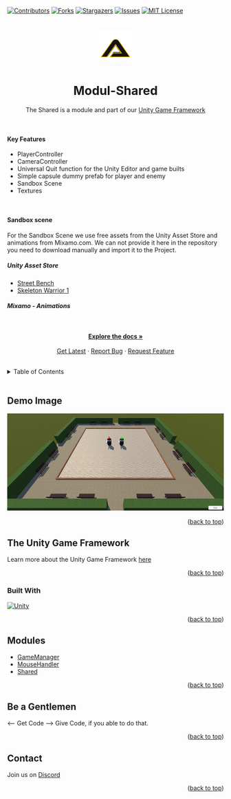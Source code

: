 [![Contributors][contributors-shield]][contributors-url]
[![Forks][forks-shield]][forks-url]
[![Stargazers][stars-shield]][stars-url]
[![Issues][issues-shield]][issues-url]
[![MIT License][license-shield]][license-url]
# 
<!-- PROJECT LOGO -->
<div align="center">
    <a href="https://github.com/Assambra">
        <img src="Github/Images/Assambra-Logo-512x512.png" alt="Logo" width="80" height="80">
    </a>
    <h1 align="center">Modul-Shared</h1>
    <p align="center">
        The Shared is a module and part of our <a href="https://github.com/Assambra/Unity-Game-Framework">Unity Game Framework</a>
    </p>
</div>
<br /> 
    <h4>Key Features</h4>
    <ul>
        <li>PlayerController</li>
        <li>CameraController</li>
        <li>Universal Quit function for the Unity Editor and game builts</li>
        <li>Simple capsule dummy prefab for player and enemy</li>
		<li>Sandbox Scene</li>
        <li>Textures</li>
    </ul>
	<br />
	<h4>Sandbox scene</h4>
	For the Sandbox Scene we use free assets from the Unity Asset Store and animations from Mixamo.com. We can not provide it here in the repository you need to download manually and import it to the Project. 
    <h5> Unity Asset Store</h5>
    <ul>
        <li>
            <a href="https://assetstore.unity.com/packages/3d/props/exterior/street-bench-656">Street Bench</a>
        </li>
        <li>
            <a href="https://assetstore.unity.com/packages/3d/characters/humanoids/fantasy/skeleton-warrior-1-222338">Skeleton Warrior 1</a>        
        </li>
    </ul>
    <h5>Mixamo - Animations</h5>
    <ul>
    </ul>
    <br />
    <p align="center">
    <a href="https://github.com/Assambra/Module-Shared/wiki"><strong>Explore the docs »</strong></a>
    <br />
    <br />
    <a href="https://github.com/Assambra/Module-Shared/releases">Get Latest</a>
    ·
    <a href="https://github.com/Assambra/Module-Shared/issues">Report Bug</a>
    ·
    <a href="https://github.com/Assambra/Module-Shared/issues">Request Feature</a>
  </p>
<br />

<!-- TABLE OF CONTENTS -->
<details>
    <summary>Table of Contents</summary>
    <ol>
        <li><a href="#demo-image">Demo Image</a></li>
        <li>
            <a href="#the-unity-game-framework">The Unity Game Framework</a>
            <ul>
                <li><a href="#built-with">Built With</a></li>
            </ul>
        </li>
        <li><a href="#modules">Modules</a></li>
        <li><a href="#be-a-gentlemen">Be a Gentlemen</a></li>
        <li><a href="#contact">Contact</a></li>
    </ol>
</details>
<br />

<!-- Demo Image-->
## Demo Image
![Our Demo Scene][product-screenshot]
<p align="right">(<a href="#readme-top">back to top</a>)</p>

<!-- ABOUT THE PROJECT -->
## The Unity Game Framework
Learn more about the Unity Game Framework <a href="https://github.com/Assambra/Unity-Game-Framework#the-unity-game-framework">here</a>
<p align="right">(<a href="#readme-top">back to top</a>)</p>

### Built With
[![Unity][Unity.com]][Unity-url]
<p align="right">(<a href="#readme-top">back to top</a>)</p>

<!-- MODULES -->
## Modules
<ul>
    <li><a href="https://github.com/Assambra/Module-GameManager">GameManager</a></li>
    <li><a href="https://github.com/Assambra/Module-MouseHandler">MouseHandler</a></li>
    <li><a href="https://github.com/Assambra/Module-Shared">Shared</a></li>
</ul>
<p align="right">(<a href="#readme-top">back to top</a>)</p>

<!-- Be a Gentlemen-->
## Be a Gentlemen
<-- Get Code --> Give Code, if you able to do that.
<p align="right">(<a href="#readme-top">back to top</a>)</p>

<!-- Contact -->
## Contact
Join us on <a href="https://discord.gg/qyCdkYSWVG">Discord</a>
<p align="right">(<a href="#readme-top">back to top</a>)</p>

[contributors-shield]: https://img.shields.io/github/contributors/Assambra/Module-Shared.svg?style=for-the-badge
[contributors-url]: https://github.com/Assambra/Module-Shared/graphs/contributors
[forks-shield]: https://img.shields.io/github/forks/Assambra/Module-Shared.svg?style=for-the-badge
[forks-url]: https://github.com/Assambra/Module-Shared/network/members
[stars-shield]: https://img.shields.io/github/stars/Assambra/Module-Shared.svg?style=for-the-badge
[stars-url]: https://github.com/Assambra/Module-Shared/stargazers
[issues-shield]: https://img.shields.io/github/issues/Assambra/Module-Shared.svg?style=for-the-badge
[issues-url]: https://github.com/Assambra/Module-Shared/issues
[license-shield]: https://img.shields.io/github/license/Assambra/Module-Shared.svg?style=for-the-badge
[license-url]: https://github.com/Assambra/Module-Shared/blob/main/LICENSE
[product-screenshot]: Github/Images/Shared-Demo-v1.3.0.jpg
[Unity-url]: https://www.unity.com 
[Unity.com]: https://img.shields.io/badge/Unity-000000.svg?style=for-the-badge&logo=unity&logoColor=white

